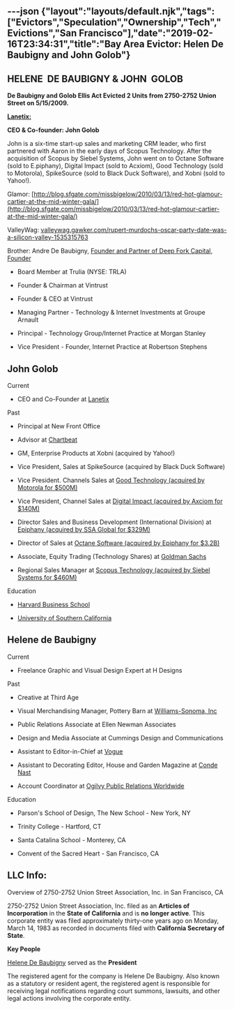 ---json
{"layout":"layouts/default.njk","tags":["Evictors","Speculation","Ownership","Tech","Evictions","San Francisco"],"date":"2019-02-16T23:34:31","title":"Bay Area Evictor: Helen  De Baubigny and John Golob"}
---

**HELENE  DE BAUBIGNY & JOHN  GOLOB**
-------------------------------------

**De Baubigny and Golob Ellis Act Evicted 2 Units from 2750-2752 Union Street on 5/15/2009.**

[**Lanetix:**](http://www.lanetix.com/about/)

**CEO & Co-founder: John Golob**

John is a six-time start-up sales and marketing CRM leader, who first partnered with Aaron in the early days of Scopus Technology. After the acquisition of Scopus by Siebel Systems, John went on to Octane Software (sold to E.piphany), Digital Impact (sold to Acxiom), Good Technology (sold to Motorola), SpikeSource (sold to Black Duck Software), and Xobni (sold to Yahoo!).

Glamor: [http://blog.sfgate.com/missbigelow/2010/03/13/red-hot-glamour-cartier-at-the-mid-winter-gala/](http://blog.sfgate.com/missbigelow/2010/03/13/red-hot-glamour-cartier-at-the-mid-winter-gala/)

ValleyWag: [valleywag.gawker.com/rupert-murdochs-oscar-party-date-was-a-silicon-valley-1535315763](http://valleywag.gawker.com/rupert-murdochs-oscar-party-date-was-a-silicon-valley-1535315763)

Brother: Andre De Baubigny, [Founder and Partner of Deep Fork Capital, Founder](http://www.deepforkcapital.com/partners/index.html)

*   Board Member at Trulia (NYSE: TRLA)
    
*   Founder & Chairman at Vintrust
    
*   Founder & CEO at Vintrust
    

*   Managing Partner - Technology & Internet Investments at Groupe Arnault
    
*   Principal - Technology Group/Internet Practice at Morgan Stanley
    
*   Vice President - Founder, Internet Practice at Robertson Stephens
    

**John Golob**
--------------

Current

*   CEO and Co-Founder at [Lanetix](http://www.linkedin.com/company/lanetix?trk=ppro_cprof)
    

Past

*   Principal at New Front Office
    
*   Advisor at [Chartbeat](http://www.linkedin.com/company/chartbeat.com?trk=ppro_cprof)
    
*   GM, Enterprise Products at Xobni (acquired by Yahoo!)
    

*   Vice President, Sales at SpikeSource (acquired by Black Duck Software)
    
*   Vice President. Channels Sales at [Good Technology (acquired by Motorola for $500M)](http://www.linkedin.com/company/good-technology?trk=ppro_cprof)
    
*   Vice President, Channel Sales at [Digital Impact (acquired by Axciom for $140M)](http://www.linkedin.com/company/digital-impact?trk=ppro_cprof)
    
*   Director Sales and Business Development (International Division) at [Epiphany (acquired by SSA Global for $329M)](http://www.linkedin.com/company/epiphany?trk=ppro_cprof)
    
*   Director of Sales at [Octane Software (acquired by Epiphany for $3.2B)](http://www.linkedin.com/company/octane-oc?trk=ppro_cprof)
    
*   Associate, Equity Trading (Technology Shares) at [Goldman Sachs](http://www.linkedin.com/company/goldman-sachs?trk=ppro_cprof)
    
*   Regional Sales Manager at [Scopus Technology (acquired by Siebel Systems for $460M)](http://www.linkedin.com/company/scopus-technology?trk=ppro_cprof)
    

Education

*   [Harvard Business School](http://www.linkedin.com/edu/harvard-business-school-18484)
    
*   [University of Southern California](http://www.linkedin.com/edu/university-of-southern-california-17971)
    

Helene de Baubigny
------------------

Current

*   Freelance Graphic and Visual Design Expert at H Designs
    

Past

*   Creative at Third Age
    
*   Visual Merchandising Manager, Pottery Barn at [Williams-Sonoma, Inc](http://www.linkedin.com/company/williams-sonoma-inc.?trk=ppro_cprof)
    
*   Public Relations Associate at Ellen Newman Associates
    

*   Design and Media Associate at Cummings Design and Communications
    
*   Assistant to Editor-in-Chief at [Vogue](http://www.linkedin.com/company/vogue?trk=ppro_cprof)
    
*   Assistant to Decorating Editor, House and Garden Magazine at [Conde Nast](http://www.linkedin.com/company/conde-nast_3308?trk=ppro_cprof)
    
*   Account Coordinator at [Ogilvy Public Relations Worldwide](http://www.linkedin.com/company/ogilvy-public-relations-worldwide?trk=ppro_cprof)
    

Education

*   Parson's School of Design, The New School - New York, NY
    
*   Trinity College - Hartford, CT
    
*   Santa Catalina School - Monterey, CA
    

*   Convent of the Sacred Heart - San Francisco, CA
    

LLC Info:
---------

Overview of 2750-2752 Union Street Association, Inc. in San Francisco, CA  
  
2750-2752 Union Street Association, Inc. filed as an **Articles of Incorporation** in the **State of California** and is **no longer active**. This corporate entity was filed approximately thirty-one years ago on Monday, March 14, 1983 as recorded in documents filed with **California Secretary of State**.

**Key People**

[Helene De Baubigny](http://www.corporationwiki.com/California/San-Francisco/helene-de-baubigny/40878186.aspx) served as the **President**

The registered agent for the company is Helene De Baubigny. Also known as a statutory or resident agent, the registered agent is responsible for receiving legal notifications regarding court summons, lawsuits, and other legal actions involving the corporate entity.